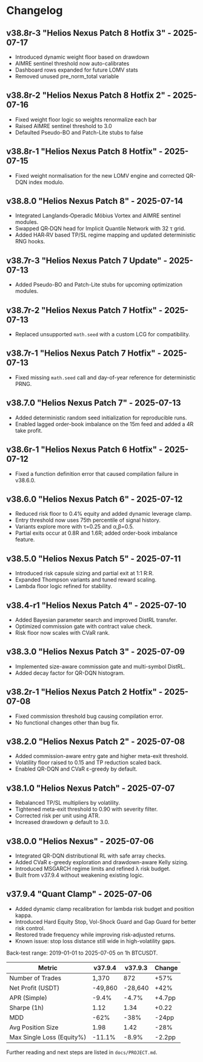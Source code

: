 # Changelog

## v38.8r-3 "Helios Nexus Patch 8 Hotfix 3" - 2025-07-17
- Introduced dynamic weight floor based on drawdown
- AIMRE sentinel threshold now auto-calibrates
- Dashboard rows expanded for future LOMV stats
- Removed unused pre_norm_total variable

## v38.8r-2 "Helios Nexus Patch 8 Hotfix 2" - 2025-07-16
- Fixed weight floor logic so weights renormalize each bar
- Raised AIMRE sentinel threshold to 3.0
- Defaulted Pseudo-BO and Patch-Lite stubs to false



## v38.8r-1 "Helios Nexus Patch 8 Hotfix" - 2025-07-15
- Fixed weight normalisation for the new LOMV engine and corrected QR-DQN index modulo.

## v38.8.0 "Helios Nexus Patch 8" - 2025-07-14
- Integrated Langlands‑Operadic Möbius Vortex and AIMRE sentinel modules.
- Swapped QR‑DQN head for Implicit Quantile Network with 32 τ grid.
- Added HAR‑RV based TP/SL regime mapping and updated deterministic RNG hooks.
## v38.7r-3 "Helios Nexus Patch 7 Update" - 2025-07-13
- Added Pseudo-BO and Patch-Lite stubs for upcoming optimization modules.
## v38.7r-2 "Helios Nexus Patch 7 Hotfix" - 2025-07-13
- Replaced unsupported `math.seed` with a custom LCG for compatibility.

## v38.7r-1 "Helios Nexus Patch 7 Hotfix" - 2025-07-13
- Fixed missing `math.seed` call and day-of-year reference for deterministic PRNG.
## v38.7.0 "Helios Nexus Patch 7" - 2025-07-13
- Added deterministic random seed initialization for reproducible runs.
- Enabled lagged order-book imbalance on the 15m feed and added a 4R take profit.

## v38.6r-1 "Helios Nexus Patch 6 Hotfix" - 2025-07-12
- Fixed a function definition error that caused compilation failure in v38.6.0.
## v38.6.0 "Helios Nexus Patch 6" - 2025-07-12
- Reduced risk floor to 0.4% equity and added dynamic leverage clamp.
- Entry threshold now uses 75th percentile of signal history.
- Variants explore more with τ=0.25 and α,β=0.5.
- Partial exits occur at 0.8R and 1.6R; added order-book imbalance feature.
## v38.5.0 "Helios Nexus Patch 5" - 2025-07-11
- Introduced risk capsule sizing and partial exit at 1:1 R:R.
- Expanded Thompson variants and tuned reward scaling.
- Lambda floor logic refined for stability.
## v38.4-r1 "Helios Nexus Patch 4" - 2025-07-10
- Added Bayesian parameter search and improved DistRL transfer.
- Optimized commission gate with contract value check.
- Risk floor now scales with CVaR rank.

## v38.3.0 "Helios Nexus Patch 3" - 2025-07-09
- Implemented size-aware commission gate and multi-symbol DistRL.
- Added decay factor for QR-DQN histogram.

## v38.2r-1 "Helios Nexus Patch 2 Hotfix" - 2025-07-08
- Fixed commission threshold bug causing compilation error.
- No functional changes other than bug fix.
## v38.2.0 "Helios Nexus Patch 2" - 2025-07-08
- Added commission-aware entry gate and higher meta-exit threshold.
- Volatility floor raised to 0.15 and TP reduction scaled back.
- Enabled QR-DQN and CVaR ε-greedy by default.

## v38.1.0 "Helios Nexus Patch" - 2025-07-07
- Rebalanced TP/SL multipliers by volatility.
- Tightened meta-exit threshold to 0.90 with severity filter.
- Corrected risk per unit using ATR.
- Increased drawdown φ default to 3.0.


## v38.0.0 "Helios Nexus" - 2025-07-06

- Integrated QR-DQN distributional RL with safe array checks.
- Added CVaR ε-greedy exploration and drawdown-aware Kelly sizing.
- Introduced MSGARCH regime limits and refined λ risk budget.
- Built from v37.9.4 without weakening existing logic.

## v37.9.4 "Quant Clamp" - 2025-07-06

- Added dynamic clamp recalibration for lambda risk budget and position kappa.
- Introduced Hard Equity Stop, Vol-Shock Guard and Gap Guard for better risk control.
- Restored trade frequency while improving risk-adjusted returns.
- Known issue: stop loss distance still wide in high-volatility gaps.

Back-test range: 2019-01-01 to 2025-07-05 on 1h BTCUSDT.

| Metric                    | v37.9.4 | v37.9.3 | Change |
| ------------------------- | ------- | ------- | ------ |
| Number of Trades          | 1,370   | 872     | +57%   |
| Net Profit (USDT)         | -49,860 | -28,640 | +42%   |
| APR (Simple)              | -9.4%   | -4.7%   | +4.7pp |
| Sharpe (1h)               | 1.12    | 1.34    | +0.22  |
| MDD                       | -62%    | -38%    | -24pp  |
| Avg Position Size         | 1.98    | 1.42    | -28%   |
| Max Single Loss (Equity%) | -11.1%  | -8.9%   | -2.2pp |

Further reading and next steps are listed in `docs/PROJECT.md`.

